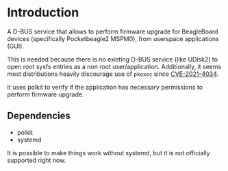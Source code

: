 # Introduction

A D-BUS service that allows to perform firmware upgrade for BeagleBoard devices (specifically Pocketbeagle2 MSPM0), from userspace applications (GUI).

This is needed because there is no existing D-BUS service (like UDisk2) to open root sysfs entries as a non root user/application. Additionally, it seems most distributions heavily discourage use of `pkexec` since [CVE-2021-4034](https://blog.qualys.com/vulnerabilities-threat-research/2022/01/25/pwnkit-local-privilege-escalation-vulnerability-discovered-in-polkits-pkexec-cve-2021-4034).

It uses polkit to verify if the application has necessary permissions to perform firmware upgrade.

## Dependencies

- polkit
- systemd

It is possible to make things work without systemd, but it is not officially supported right now.
